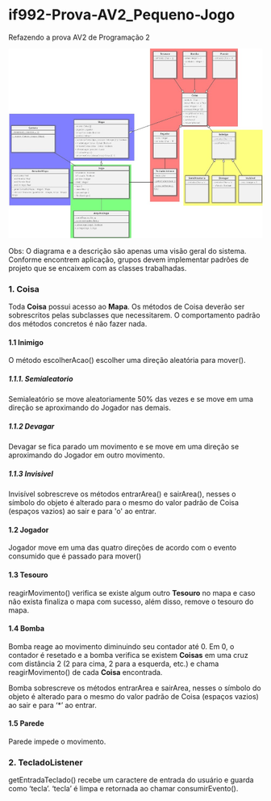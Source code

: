 # if992-Prova-AV2_Pequeno-Jogo
Refazendo a prova AV2 de Programação 2

<img src="2VA-Groups3.jpg">

Obs:
O diagrama e a descrição são apenas uma visão geral do sistema. Conforme encontrem aplicação, grupos devem implementar padrões de projeto que se encaixem com as classes trabalhadas.


### 1. Coisa

Toda **Coisa** possui acesso ao **Mapa**.
Os métodos de Coisa deverão ser sobrescritos pelas subclasses que necessitarem. O comportamento padrão dos métodos concretos é não fazer nada.

#### 1.1 Inimigo

O método escolherAcao() escolher uma direção aleatória para mover().

##### 1.1.1. Semialeatorio

Semialeatório se move aleatoriamente 50% das vezes e se move em uma direção se aproximando do Jogador nas demais.

##### 1.1.2 Devagar

Devagar se fica parado um movimento e se move em uma direção se aproximando do Jogador em outro movimento.

##### 1.1.3 Invisivel

Invisível sobrescreve os métodos entrarArea() e sairArea(), nesses o símbolo do objeto é alterado para o mesmo do valor padrão de Coisa (espaços vazios) ao sair e para 'o' ao entrar.

#### 1.2 Jogador

Jogador move em uma das quatro direções de acordo com o evento consumido que é passado para mover()

#### 1.3 Tesouro

reagirMovimento() verifica se existe algum outro **Tesouro** no mapa e caso não exista finaliza o mapa com sucesso, além disso, remove o tesouro do mapa.

#### 1.4 Bomba

Bomba reage ao movimento diminuindo seu contador até 0. Em 0, o contador é resetado e a bomba verifica se existem **Coisas** em uma cruz com distância 2 (2 para cima, 2 para a esquerda, etc.) e chama reagirMovimento() de cada **Coisa** encontrada.

Bomba sobrescreve os métodos entrarArea e sairArea, nesses o símbolo do objeto é alterado para o mesmo do valor padrão de Coisa (espaços vazios) ao sair e para ‘*’ ao entrar.

#### 1.5 Parede

Parede impede o movimento.

### 2. TecladoListener

getEntradaTeclado() recebe um caractere de entrada do usuário e guarda como ‘tecla’. ‘tecla’ é limpa e retornada ao chamar consumirEvento().

